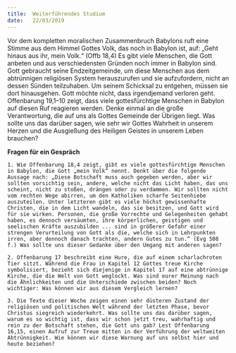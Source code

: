 ```yaml
---
title:  Weiterführendes Studium
date:   22/03/2019
---
```


Vor dem kompletten moralischen Zusammenbruch Babylons ruft eine Stimme aus dem Himmel Gottes Volk, das noch in Babylon ist, auf: „Geht hinaus aus ihr, mein Volk.“ (Offb 18,4) Es gibt viele Menschen, die Gott anbeten und aus verschiedensten Gründen noch immer in Babylon sind. Gott gebraucht seine Endzeitgemeinde, um diese Menschen aus dem abtrünnigen religiösen System herauszurufen und sie aufzufordern, nicht an dessen Sünden teilzuhaben. Um seinem Schicksal zu entgehen, müssen sie dort hinausgehen. Gott möchte nicht, dass irgendjemand verloren geht. Offenbarung 19,1–10 zeigt, dass viele gottesfürchtige Menschen in Babylon auf diesen Ruf reagieren werden. Denke einmal an die große Verantwortung, die auf uns als Gottes Gemeinde der Übrigen liegt. Was sollte uns das darüber sagen, wie sehr wir Gottes Wahrheit in unserem Herzen und die Ausgießung des Heiligen Geistes in unserem Leben brauchen?


**Fragen für ein Gespräch**

`1. Wie Offenbarung 18,4 zeigt, gibt es viele gottesfürchtige Menschen in Babylon, die Gott „mein Volk“ nennt. Denkt über die folgende Aussage nach: „Diese Botschaft muss auch gegeben werden, aber wir sollten vorsichtig sein, andere, welche nicht das Licht haben, das uns scheint, nicht zu stoßen, drängen oder zu verdammen. Wir sollten nicht vom rechten Wege abirren, um den Katholiken scharfe Seitenhiebe auszuteilen. Unter letzteren gibt es viele höchst gewissenhafte Christen, die in dem Licht wandeln, das sie besitzen, und Gott wird für sie wirken. Personen, die große Vorrechte und Gelegenheiten gehabt haben, es dennoch versäumten, ihre körperlichen, geistigen und seelischen Kräfte auszubilden ... sind in größerer Gefahr einer strengen Verurteilung von Gott als die, welche sich in Lehrpunkten irren, aber dennoch danach trachten, andern Gutes zu tun.“ (Evg 508 f.) Was sollte uns dieser Gedanke über den Umgang mit anderen sagen?`

`2. Offenbarung 17 beschreibt eine Hure, die auf einem scharlachroten Tier sitzt. Während die Frau in Kapitel 12 Gottes treue Kirche symbolisiert, bezieht sich diejenige in Kapitel 17 auf eine abtrünnige Kirche, die die Welt von Gott weglockt. Was sind eurer Meinung nach die Ähnlichkeiten und die Unterschiede zwischen beiden? Noch wichtiger: Was können wir aus diesem Vergleich lernen?`

`3. Die Texte dieser Woche zeigen einen sehr düsteren Zustand der religiösen und politischen Welt während der letzten Phase, bevor Christus siegreich wiederkehrt. Was sollte uns das darüber sagen, warum es so wichtig ist, dass wir schon jetzt treu, wahrhaftig und rein zu der Botschaft stehen, die Gott uns gab? Lest Offenbarung 16,15, einen Aufruf zur Treue mitten in der Verführung der weltweiten Abtrünnigkeit. Wie können wir diese Warnung auf uns selbst hier und heute beziehen?`
